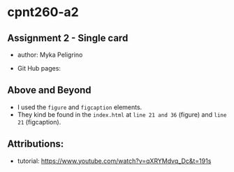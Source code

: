 # cpnt260-a2
## Assignment 2 - Single card

- author: Myka Peligrino

- Git Hub pages: 

## Above and Beyond
- I used the `figure` and `figcaption` elements.
- They kind be found in the `index.html` at `line 21 and 36` (figure) and `line 21` (figcaption).

## Attributions:
- tutorial: https://www.youtube.com/watch?v=qXRYMdvq_Dc&t=191s